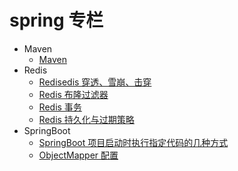# spring 专栏

- Maven
  - [Maven](/spring/Maven命令.md)
- Redis
  - [Redisedis 穿透、雪崩、击穿](/spring/Redis穿透、雪崩、击穿.md)
  - [Redis 布隆过滤器](/spring/Redis布隆过滤器.md)
  - [Redis 事务](/spring/Redis事务.md)
  - [Redis 持久化与过期策略](/spring/Redis持久化与过期策略.md)
- SpringBoot
  - [SpringBoot 项目启动时执行指定代码的几种方式](/spring/SpringBoot项目启动时执行指定代码的几种方式.md)
  - [ObjectMapper 配置](/spring/objectMapper.md)
